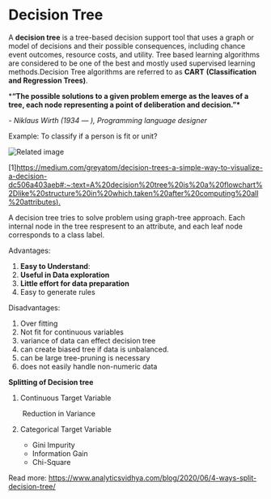 # Decision Tree

A **decision tree** is a tree-based decision support tool that uses a graph or model of decisions and their possible consequences, including chance event outcomes, resource costs, and utility. Tree based learning algorithms are considered to be one of the best and mostly used supervised learning methods.Decision Tree algorithms are referred to as **CART** **(Classification and Regression Trees)**.

***“The possible solutions to a given problem emerge as the leaves of a tree, each node representing a point of deliberation and decision.”\***

*- Niklaus Wirth (1934 — ), Programming language designer*

Example: To classify if a person is fit or unit?



![Related image](https://miro.medium.com/max/410/0*LHzDR-s89Ggfqn7p.png)

[1][https://medium.com/greyatom/decision-trees-a-simple-way-to-visualize-a-decision-dc506a403aeb#:~:text=A%20decision%20tree%20is%20a%20flowchart%2Dlike%20structure%20in%20which,taken%20after%20computing%20all%20attributes).](https://medium.com/greyatom/decision-trees-a-simple-way-to-visualize-a-decision-dc506a403aeb#)

A decision tree tries to solve problem using graph-tree approach. Each internal node in the tree respresent to an attribute, and each leaf node corresponds to a class label.

Advantages:

1. **Easy to Understand**:
2. **Useful in Data exploration**
3. **Little effort for data preparation**
4. Easy to generate rules

Disadvantages:

1. Over fitting
2. Not fit for continuous variables
3. variance of data can effect decision tree
4. can create biased tree if data is unbalanced.
5. can be large tree-pruning is necessary
6. does not easily handle non-numeric data

**Splitting of Decision tree**

1. Continuous Target Variable

   ​		Reduction in Variance

2. Categorical Target Variable

   - Gini Impurity
   - Information Gain
   - Chi-Square

Read more: https://www.analyticsvidhya.com/blog/2020/06/4-ways-split-decision-tree/

